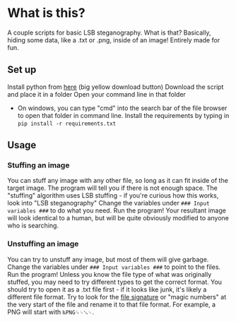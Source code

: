 # What is this?
A couple scripts for basic LSB steganography. What is that? Basically, hiding some data, like a .txt or .png, inside of an image!
Entirely made for fun.

## Set up 
Install python from [here](https://www.python.org/downloads/) (big yellow download button)
Download the script and place it in a folder
Open your command line in that folder
  - On windows, you can type "cmd" into the search bar of the file browser to open that folder in command line.
Install the requirements by typing in `pip install -r requirements.txt`

## Usage
### Stuffing an image
You can stuff any image with any other file, so long as it can fit inside of the target image. The program will tell you if there is not enough space.
The "stuffing" algorithm uses LSB stuffing - if you're curious how this works, look into "LSB steganography"
Change the variables under `### Input variables ###` to do what you need.
Run the program!
Your resultant image will look identical to a human, but will be quite obviously modified to anyone who is searching.

### Unstuffing an image
You can try to unstuff any image, but most of them will give garbage.
Change the variables under `### Input variables ###` to point to the files.
Run the program!
Unless you know the file type of what was originally stuffed, you may need to try different types to get the correct format. You should try to open it as a .txt file first - if it looks like junk, it's likely a different file format. Try to look for the [file signature](https://en.wikipedia.org/wiki/List_of_file_signatures) or "magic numbers" at the very start of the file and rename it to that file format. For example, a PNG will start with `‰PNG␍␊␚␊`.
